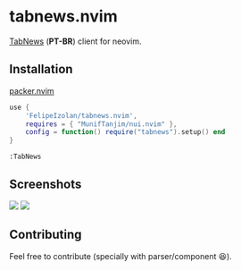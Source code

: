 # tabnews.nvim

[TabNews](https://www.tabnews.com.br/) (**PT-BR**) client for neovim.


## Installation

[packer.nvim](https://github.com/wbthomason/packer.nvim)

```lua
use {
    'FelipeIzolan/tabnews.nvim',
    requires = { "MunifTanjim/nui.nvim" },
    config = function() require("tabnews").setup() end
}
```

```
:TabNews
```

## Screenshots

![](https://user-images.githubusercontent.com/80170121/207524427-97b2e7a4-164e-4a33-86cc-b4db4bab6690.png)
![](https://user-images.githubusercontent.com/80170121/207524469-a029dd82-b14d-42a6-8987-1a965e93c359.png)

## Contributing
Feel free to contribute (specially with parser/component 😆).
